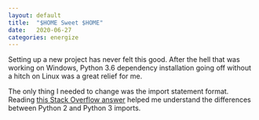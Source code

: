 ```yaml
---
layout: default
title:  "$HOME Sweet $HOME"
date:   2020-06-27
categories: energize
---
```


Setting up a new project has never felt this good. After the hell that was
working on Windows, Python 3.6 dependency installation going off without a
hitch on Linux was a great relief for me.

The only thing I needed to change was the import statement format. Reading
[this Stack Overflow answer] helped me understand the differences between
Python 2 and Python 3 imports.

  [this Stack Overflow answer]: https://stackoverflow.com/a/12173406
